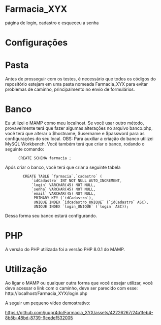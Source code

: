 # Farmacia_XYX
página de login, cadastro e esqueceu a senha

# Configurações

# Pasta
Antes de prosseguir com os testes, é necessário que todos os códigos do repositório estejam em uma pasta nomeada Farmacia_XYX para evitar problemas de caminho,
principalmento no envio de formulários.
    
# Banco
Eu utilizei o MAMP como meu localhost. Se você usar outro método, provavelmente terá que fazer algumas alterações no arquivo banco.php, você terá que alterar o
$hostname, $username e $password para as configurações do seu local.
OBS: Para auxiliar a criação do banco utilizei MySQL Workbench.
Você também terá que criar o banco, rodando o seguinte comando: 
    
       
          CREATE SCHEMA farmacia ;
       
    
    
Após criar o banco, você terá que criar a seguinte tabela 
    
            CREATE TABLE `farmacia`.`cadastro` (
                `idCadastro` INT NOT NULL AUTO_INCREMENT,
                `login` VARCHAR(45) NOT NULL,
                `senha` VARCHAR(45) NOT NULL,
                `email` VARCHAR(45) NOT NULL,
                 PRIMARY KEY (`idCadastro`),
                 UNIQUE INDEX `idcadastro_UNIQUE` (`idCadastro` ASC),
                 UNIQUE INDEX `login_UNIQUE` (`login` ASC));
      
 Dessa forma seu banco estará configurando.
 
 # PHP
 A versão do PHP utilizada foi a versão PHP 8.0.1 do MAMP. 
 
 # Utilização
 Ao ligar o MAMP ou qualquer outra forma que você desejar utilizar, você deve acessar o link com o caminho, deve ser parecido com esse: 
 http://localhost/Farmacia_XYX/login.php
 
 A seguir um pequeno vídeo demostrativo: 

https://github.com/juupr4do/Farmacia_XYX/assets/42226267/24a1feb4-8b5b-48bd-8739-9cedef532005


